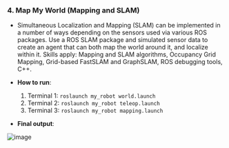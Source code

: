 ###  4. **Map My World** (Mapping and SLAM)
   - Simultaneous Localization and Mapping (SLAM) can be implemented in a number of ways depending on the sensors used via various ROS packages. Use a ROS SLAM package and simulated sensor data to create an agent that can both map the world around it, and localize within it. Skills apply: Mapping and SLAM algorithms, Occupancy Grid Mapping, Grid-based FastSLAM and GraphSLAM, ROS debugging tools, C++.

   - **How to run**:
      1. Terminal 1: `roslaunch my_robot world.launch`
      2. Terminal 2: `roslaunch my_robot teleop.launch`
      3. Terminal 3: `roslaunch my_robot mapping.launch`
    
   - **Final output**:
   
![image](https://user-images.githubusercontent.com/29335742/222954842-aafcb2a2-738f-4d7a-a9a8-d565d6a12fa2.png)

